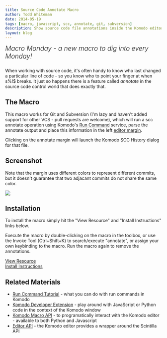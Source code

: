 ```yaml
---
title: Source Code Annotate Macro
author: Todd Whiteman
date: 2014-05-19
tags: [macro, javascript, scc, annotate, git, subversion]
description: Show source code file annotations inside the Komodo editor margin.
layout: blog
---
```


<div class="centered">
<h2 style="font-weight: 300; margin: 10px 0 25px 0"><em>Macro Monday - a new macro to dig into every Monday!</em></h2>
</div>

When working with source code, it's often handy to know who last changed a
particular line of code - so you know who to point your finger at when s%!$
breaks. It just so happens there is a feature called *annotate* in the source
code control world that does exactly that.

## The Macro

This macro works for Git and Subversion (I'm lazy and haven't added support for
other VCS - pull requests are welcome), which will run a scc annotate operation
using Komodo's [Run Command][] service, parse the annotate output and place this
information in the left [editor margin].

Clicking on the annotate margin will launch the Komodo SCC History dialog for
that file.

## Screenshot

Note that the margin uses different colors to represent different commits, but
it doesn't guarantee that two adjacant commits do not share the same color.

<img src="/images/blog/2014-05/scc_annotate.png" style="vertical-align: middle">

## Installation

To install the macro simply hit the "View Resource" and "Install Instructions"
links below.

Execute the macro by double-clicking on the macro in the toolbox, or use the
Invoke Tool (Ctrl+Shift+K) to search/execute "annotate", or assign your own
keybinding to the macro. Run the macro again to remove the annotations.

<div class="centered">
    <div class="spacer"></div>
    <a href="http://komodoide.com/resources/macros/toddw-as--sccannotate/" class="button big primary">
        <i class="icon icon-eye"></i>
        View Resource
    </a>
    <div class="spacer-half"></div>
    <span>
        <i class="icon icon-question"></i>
        <a href="http://komodoide.com/resources/install-instructions/#pane-macro" target="_blank">Install Instructions</a>
    </span>
</div>

## Related Materials

* [Run Command Tutorial][] - what you can do with run commands in Komodo
* [Komodo Developer Extension][] - play around with JavaScript or Python code in
  the context of the Komodo window
* [Komodo Macro API][] - to programatically interact with the Komodo editor -
  available to both Python and Javascript
* [Editor API][] - the Komodo editor provides a wrapper around the Scintilla API


[Run Command]: https://github.com/Komodo/KomodoEdit/blob/trunk/src/run/koIRunService.idl#L367
[editor margin]: http://www.scintilla.org/ScintillaDoc.html#Margins
[Run Command Tutorial]: http://docs.activestate.com/komodo/8.5/tutorial/runcmdtut.html
[Komodo Developer Extension]: http://community.activestate.com/node/1824
[Komodo Macro API]: http://docs.activestate.com/komodo/8.5/macroapi.html
[Editor API]: http://www.scintilla.org/ScintillaDoc.html
